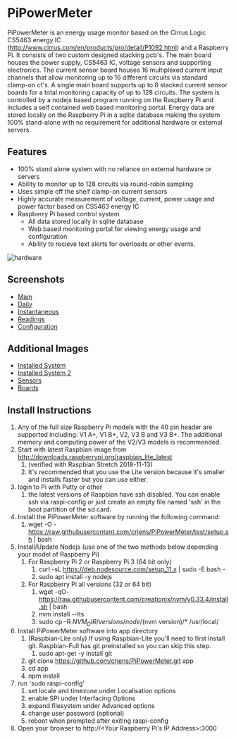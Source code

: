 PiPowerMeter
=====

PiPowerMeter is an energy usage monitor based on the Cirrus Logic CS5463 energy IC (http://www.cirrus.com/en/products/pro/detail/P1092.html) and a Raspberry Pi.  It consists of two custom designed stacking pcb's.  The main board houses the power supply, CS5463 IC, voltage sensors and supporting electronics.  The current sensor board houses 16 multiplexed current input channels that allow monitoring up to 16 different circuits via standard clamp-on ct's.  A single main board supports up to 8 stacked current sensor boards for a total monitoring capacity of up to 128 circuits.
The system is controlled by a nodejs based program running on the Raspberry Pi and includes a self contained web based monitoring portal.  Energy data are stored locally on the Raspberry Pi in a sqlite database making the system 100% stand-alone with no requirement for additional hardware or external servers.



Features
--------
 - 100% stand alone system with no reliance on external hardware or servers
 - Ability to monitor up to 128 circuits via round-robin sampling
 - Uses simple off the shelf clamp-on current sensors
 - Highly accurate measurement of voltage, current, power usage and power factor based on CS5463 energy IC
 - Raspberry Pi based control system
   * All data stored locally in sqlite database
   * Web based monitoring portal for viewing energy usage and configuration
   * Ability to recieve text alerts for overloads or other events.
 

 ![hardware](https://raw.githubusercontent.com/crjens/PiPowerMeter/master/Documentation/DSC_0009.JPG)

Screenshots
-----------
- [Main](https://raw.githubusercontent.com/crjens/PiPowerMeter/master/Documentation/main.png)
- [Daily](https://raw.githubusercontent.com/crjens/PiPowerMeter/master/Documentation/graph.png)
- [Instantaneous](https://raw.githubusercontent.com/crjens/PiPowerMeter/master/Documentation/instant.png)
- [Readings](https://raw.githubusercontent.com/crjens/PiPowerMeter/master/Documentation/readings.png)
- [Configuration](https://raw.githubusercontent.com/crjens/PiPowerMeter/master/Documentation/config.png)


Additional Images
-----------------
- [Installed System](https://raw.githubusercontent.com/crjens/PiPowerMeter/master/Documentation/DSC_0077.JPG)
- [Installed System 2](https://raw.githubusercontent.com/crjens/PiPowerMeter/master/Documentation/DSC_0078.JPG)
- [Sensors](https://raw.githubusercontent.com/crjens/PiPowerMeter/master/Documentation/DSC_0002.JPG)
- [Boards](https://raw.githubusercontent.com/crjens/PiPowerMeter/master/Documentation/DSC_0012.JPG)


Install Instructions
--------------------
1. Any of the full size Raspberry Pi models with the 40 pin header are supported including: V1 A+, V1 B+, V2, V3 B and V3 B+.  The additional memory and computing power of the V2/V3 models is recommended.
2. Start with latest Raspbian image from http://downloads.raspberrypi.org/raspbian_lite_latest
	1. (verified with Raspbian Stretch 2018-11-13)
	2. It's recommended that you use the Lite version because it's smaller and installs faster but you can use either.
3. login to Pi with Putty or other 
	1. the latest versions of Raspbian have ssh disabled.  You can enable ssh via raspi-config or just create an empty file named 'ssh' in the boot partition of the sd card.
4. Install the PiPowerMeter software by running the following command:
	1. wget -O - https://raw.githubusercontent.com/crjens/PiPowerMeter/test/setup.sh | bash
5. Install/Update Nodejs (use one of the two methods below depending your model of Raspberry Pi)
	1. For Raspberry Pi 2 or Raspberry Pi 3 (64 bit only)
		1. curl -sL https://deb.nodesource.com/setup_11.x | sudo -E bash -
		2. sudo apt install -y nodejs
	2. For Raspberry Pi all versions (32 or 64 bit)
		1. wget -qO- https://raw.githubusercontent.com/creationix/nvm/v0.33.4/install.sh | bash
		2. nvm install --lts
		3. sudo cp -R $NVM_DIR/versions/node/$(nvm version)/* /usr/local/
6. Install PiPowerMeter software into app directory
	1. (Raspbian-Lite only) If using Raspbian-Lite you'll need to first install git.  Raspbian-Full has git preinstalled so you can skip this step.
		1. sudo apt-get -y install git
	2. git clone https://github.com/crjens/PiPowerMeter.git app
	3. cd app
	4. npm install
7. run 'sudo raspi-config' 
	1. set locale and timezone under Localisation options
	2. enable SPI under Interfacing Options
	3. expand filesystem under Advanced options
	4. change user password (optional)
	5. reboot when prompted after exiting raspi-config
8. Open your browser to http://<Your Raspberry Pi's IP Address>:3000
